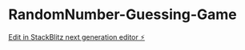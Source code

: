 # RandomNumber-Guessing-Game

[Edit in StackBlitz next generation editor ⚡️](https://stackblitz.com/~/github.com/hunjoolee90/RandomNumber-Guessing-Game)